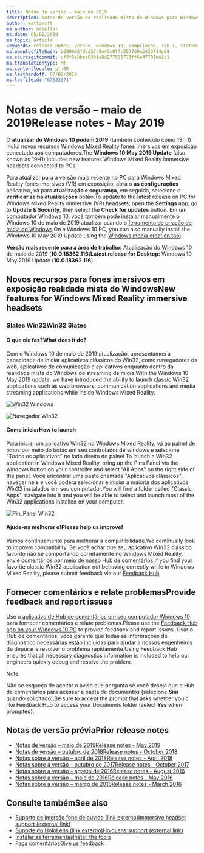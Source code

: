 ```yaml
---
title: Notas de versão – maio de 2019
description: Notas de versão de realidade mista do Windows para Windows 10 2019 atualizar (também conhecido como 19h 1).
author: mattzmsft
ms.author: mazeller
ms.date: 05/02/2019
ms.topic: article
keywords: release notes, versão, windows 10, compilação, 19h 1, sistema operacional, maio de 2019
ms.openlocfilehash: b688065fdcd37c9e49c877c957760a5433f44e08
ms.sourcegitcommit: cf9f8ebbca0301e9d277853771ff6e47701ba1c1
ms.translationtype: MT
ms.contentlocale: pt-BR
ms.lasthandoff: 07/02/2019
ms.locfileid: "67523371"
---
```

# <a name="release-notes---may-2019"></a><span data-ttu-id="bde64-104">Notas de versão – maio de 2019</span><span class="sxs-lookup"><span data-stu-id="bde64-104">Release notes - May 2019</span></span>

<span data-ttu-id="bde64-105">O **atualizar do Windows 10 podem 2019** (também conhecido como 19h 1) inclui novos recursos Windows Mixed Reality fones imersivos em exposição conectado aos computadores.</span><span class="sxs-lookup"><span data-stu-id="bde64-105">The **Windows 10 May 2019 Update** (also known as 19H1) includes new features Windows Mixed Reality immersive headsets connected to PCs.</span></span> 

<span data-ttu-id="bde64-106">Para atualizar para a versão mais recente no PC para Windows Mixed Reality fones imersivos (VR) em exposição, abra o **as configurações** aplicativo, vá para **atualização e segurança**, em seguida, selecione o **verificar se há atualizações** botão.</span><span class="sxs-lookup"><span data-stu-id="bde64-106">To update to the latest release on PC for Windows Mixed Reality immersive (VR) headsets, open the **Settings** app, go to **Update & Security**, then select the **Check for updates** button.</span></span> <span data-ttu-id="bde64-107">Em um computador Windows 10, você também pode instalar manualmente o Windows 10 de maio de 2019 atualizar usando o [ferramenta de criação de mídia do Windows](https://www.microsoft.com/software-download/windows10).</span><span class="sxs-lookup"><span data-stu-id="bde64-107">On a Windows 10 PC, you can also manually install the Windows 10 May 2019 Update using the [Windows media creation tool](https://www.microsoft.com/software-download/windows10).</span></span>

<span data-ttu-id="bde64-108">**Versão mais recente para a área de trabalho:** Atualização do Windows 10 de maio de 2019 (**10.0.18362.116**)</span><span class="sxs-lookup"><span data-stu-id="bde64-108">**Latest release for Desktop:** Windows 10 May 2019 Update (**10.0.18362.116**)</span></span><br>

## <a name="new-features-for-windows-mixed-reality-immersive-headsets"></a><span data-ttu-id="bde64-109">Novos recursos para fones imersivos em exposição realidade mista do Windows</span><span class="sxs-lookup"><span data-stu-id="bde64-109">New features for Windows Mixed Reality immersive headsets</span></span>

### <a name="win32-slates"></a><span data-ttu-id="bde64-110">Slates Win32</span><span class="sxs-lookup"><span data-stu-id="bde64-110">Win32 Slates</span></span>

#### <a name="what-does-it-do"></a><span data-ttu-id="bde64-111">O que ele faz?</span><span class="sxs-lookup"><span data-stu-id="bde64-111">What does it do?</span></span> 
<span data-ttu-id="bde64-112">Com o Windows 10 de maio de 2019 atualização, apresentamos a capacidade de iniciar aplicativos clássicos do Win32, como navegadores da web, aplicativos de comunicação e aplicativos enquanto dentro da realidade mista do Windows de streaming de mídia.</span><span class="sxs-lookup"><span data-stu-id="bde64-112">With the Windows 10 May 2019 update, we have introduced the ability to launch classic Win32 applications such as web browsers, communication applications and media streaming applications while inside Windows Mixed Reality.</span></span> 

![Win32 Windows](images/mr-win32-slates-1.png)

![Navegador Win32](images/mr-win32-slates-2.png)

#### <a name="how-to-launch"></a><span data-ttu-id="bde64-115">Como iniciar</span><span class="sxs-lookup"><span data-stu-id="bde64-115">How to launch</span></span>
<span data-ttu-id="bde64-116">Para iniciar um aplicativo Win32 no Windows Mixed Reality, vá ao painel de pinos por meio do botão em seu controlador de windows e selecione "Todos os aplicativos" no lado direito do painel.</span><span class="sxs-lookup"><span data-stu-id="bde64-116">To launch a Win32 application in Windows Mixed Reality, bring up the Pins Panel via the windows button on your controller and select “All Apps” on the right side of the panel.</span></span>  <span data-ttu-id="bde64-117">Você encontrar uma pasta chamada "Aplicativos clássicos", navegar nele e você poderá selecionar e iniciar a maioria dos aplicativos Win32 instalados em seu computador.</span><span class="sxs-lookup"><span data-stu-id="bde64-117">You will find a folder called "Classic Apps", navigate into it and you will be able to select and launch most of the Win32 applications installed on your computer.</span></span>

![Pin_Panel Win32](images/mr-win32-slates-pinspanel.png)

#### <a name="please-help-us-improve"></a><span data-ttu-id="bde64-119">Ajude-na melhorar o!</span><span class="sxs-lookup"><span data-stu-id="bde64-119">Please help us improve!</span></span>
<span data-ttu-id="bde64-120">Vamos continuamente para melhorar a compatibilidade.</span><span class="sxs-lookup"><span data-stu-id="bde64-120">We continually look to improve compatibility.</span></span>  <span data-ttu-id="bde64-121">Se você achar que seu aplicativo Win32 clássico favorito não se comportando corretamente no Windows Mixed Reality, envie comentários por meio de nosso [Hub de comentários](https://support.microsoft.com/en-us/help/4021566/windows-10-send-feedback-to-microsoft-with-feedback-hub).</span><span class="sxs-lookup"><span data-stu-id="bde64-121">If you find your favorite classic Win32 application not behaving correctly while in Windows Mixed Reality, please submit feedback via our [Feedback Hub](https://support.microsoft.com/en-us/help/4021566/windows-10-send-feedback-to-microsoft-with-feedback-hub).</span></span>

## <a name="provide-feedback-and-report-issues"></a><span data-ttu-id="bde64-122">Fornecer comentários e relate problemas</span><span class="sxs-lookup"><span data-stu-id="bde64-122">Provide feedback and report issues</span></span>

<span data-ttu-id="bde64-123">Use o [aplicativo de Hub de comentários em seu computador Windows 10](give-us-feedback.md) para fornecer comentários e relate problemas.</span><span class="sxs-lookup"><span data-stu-id="bde64-123">Please use the [Feedback Hub app on your Windows 10 PC](give-us-feedback.md) to provide feedback and report issues.</span></span> <span data-ttu-id="bde64-124">Usar o Hub de comentários, você garante que todas as informações de diagnóstico necessárias estão incluídas para ajudar a nossos engenheiros de depurar e resolver o problema rapidamente.</span><span class="sxs-lookup"><span data-stu-id="bde64-124">Using Feedback Hub ensures that all necessary diagnostics information is included to help our engineers quickly debug and resolve the problem.</span></span>

>[!NOTE]
><span data-ttu-id="bde64-125">Não se esqueça de aceitar o aviso que pergunta se você deseja que o Hub de comentários para acessar a pasta de documentos (selecione **Sim** quando solicitado).</span><span class="sxs-lookup"><span data-stu-id="bde64-125">Be sure to accept the prompt that asks whether you’d like Feedback Hub to access your Documents folder (select **Yes** when prompted).</span></span>

## <a name="prior-release-notes"></a><span data-ttu-id="bde64-126">Notas de versão prévia</span><span class="sxs-lookup"><span data-stu-id="bde64-126">Prior release notes</span></span>

* [<span data-ttu-id="bde64-127">Notas de versão – maio de 2019</span><span class="sxs-lookup"><span data-stu-id="bde64-127">Release notes - May 2019</span></span>](release-notes-may-2019.md)
* [<span data-ttu-id="bde64-128">Notas de versão – outubro de 2018</span><span class="sxs-lookup"><span data-stu-id="bde64-128">Release notes - October 2018</span></span>](release-notes-october-2018.md)
* [<span data-ttu-id="bde64-129">Notas sobre a versão – abril de 2018</span><span class="sxs-lookup"><span data-stu-id="bde64-129">Release notes - April 2018</span></span>](release-notes-april-2018.md)
* [<span data-ttu-id="bde64-130">Notas sobre a versão – outubro de 2017</span><span class="sxs-lookup"><span data-stu-id="bde64-130">Release notes - October 2017</span></span>](release-notes-october-2017.md)
* [<span data-ttu-id="bde64-131">Notas sobre a versão – agosto de 2016</span><span class="sxs-lookup"><span data-stu-id="bde64-131">Release notes - August 2016</span></span>](release-notes-august-2016.md)
* [<span data-ttu-id="bde64-132">Notas sobre a versão – maio de 2016</span><span class="sxs-lookup"><span data-stu-id="bde64-132">Release notes - May 2016</span></span>](release-notes-may-2016.md)
* [<span data-ttu-id="bde64-133">Notas sobre a versão – março de 2016</span><span class="sxs-lookup"><span data-stu-id="bde64-133">Release notes - March 2016</span></span>](release-notes-march-2016.md)

## <a name="see-also"></a><span data-ttu-id="bde64-134">Consulte também</span><span class="sxs-lookup"><span data-stu-id="bde64-134">See also</span></span>
* [<span data-ttu-id="bde64-135">Suporte de imersão fone de ouvido (link externo)</span><span class="sxs-lookup"><span data-stu-id="bde64-135">Immersive headset support (external link)</span></span>](https://docs.microsoft.com/windows/mixed-reality/enthusiast-guide/troubleshooting-windows-mixed-reality)
* [<span data-ttu-id="bde64-136">Suporte do HoloLens (link externo)</span><span class="sxs-lookup"><span data-stu-id="bde64-136">HoloLens support (external link)</span></span>](https://support.microsoft.com/products/hololens)
* [<span data-ttu-id="bde64-137">Instalar as ferramentas</span><span class="sxs-lookup"><span data-stu-id="bde64-137">Install the tools</span></span>](install-the-tools.md)
* [<span data-ttu-id="bde64-138">Faça comentários</span><span class="sxs-lookup"><span data-stu-id="bde64-138">Give us feedback</span></span>](give-us-feedback.md)

